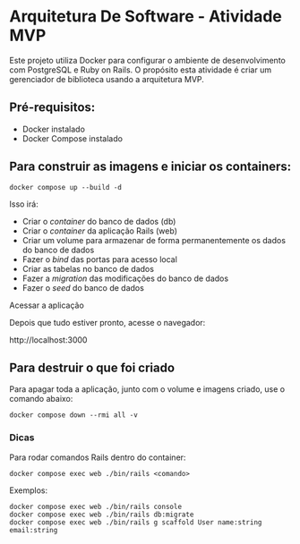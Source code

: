 # Arquitetura De Software - Atividade MVP

Este projeto utiliza Docker para configurar o ambiente de desenvolvimento com PostgreSQL e Ruby on Rails.
O propósito esta atividade é criar um gerenciador de biblioteca usando a arquitetura MVP.

## Pré-requisitos:
- Docker instalado
- Docker Compose instalado

## Para construir as imagens e iniciar os containers:

```
docker compose up --build -d
```

Isso irá:

- Criar o *container* do banco de dados (db)
- Criar o *container* da aplicação Rails (web)
- Criar um volume para armazenar de forma permanentemente os dados do banco de dados
- Fazer o *bind* das portas para acesso local
- Criar as tabelas no banco de dados
- Fazer a *migration* das modificações do banco de dados
- Fazer o *seed* do banco de dados


Acessar a aplicação

Depois que tudo estiver pronto, acesse o navegador:

http://localhost:3000

## Para destruir o que foi criado

Para apagar toda a aplicação, junto com o volume e imagens criado, use o comando abaixo:

```
docker compose down --rmi all -v
```


### Dicas

Para rodar comandos Rails dentro do container:
```
docker compose exec web ./bin/rails <comando>
```

Exemplos:
```
docker compose exec web ./bin/rails console
docker compose exec web ./bin/rails db:migrate
docker compose exec web ./bin/rails g scaffold User name:string email:string
```

